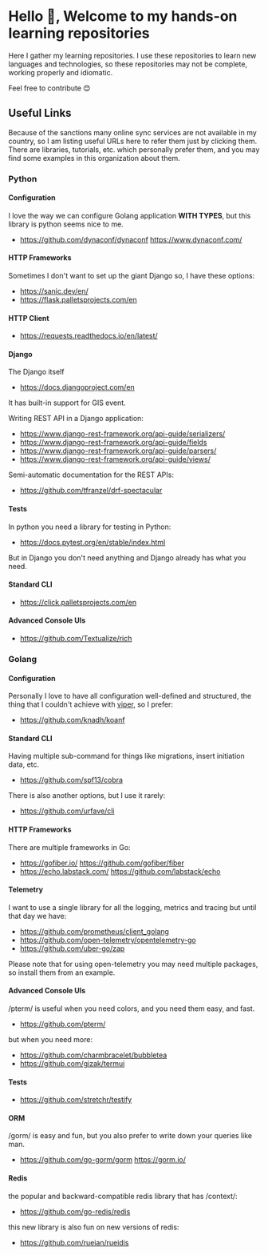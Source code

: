 # Hello 👋, Welcome to my hands-on learning repositories

Here I gather my learning repositories. I use these repositories
to learn new languages and technologies, so these repositories may
not be complete, working properly and idiomatic.

Feel free to contribute 😊

## Useful Links

Because of the sanctions many online sync services are not available in my country, so I am listing
useful URLs here to refer them just by clicking them.
There are libraries, tutorials, etc. which personally prefer them,
and you may find some examples in this organization about them.

### Python

#### Configuration

I love the way we can configure Golang application **WITH TYPES**, but this library
is python seems nice to me.

- <https://github.com/dynaconf/dynaconf> <https://www.dynaconf.com/>

#### HTTP Frameworks

Sometimes I don't want to set up the giant Django so, I have these options:

- <https://sanic.dev/en/>
- <https://flask.palletsprojects.com/en>

#### HTTP Client

- <https://requests.readthedocs.io/en/latest/>

#### Django

The Django itself

- <https://docs.djangoproject.com/en>

It has built-in support for GIS event.

Writing REST API in a Django application:

- <https://www.django-rest-framework.org/api-guide/serializers/>
- <https://www.django-rest-framework.org/api-guide/fields>
- <https://www.django-rest-framework.org/api-guide/parsers/>
- <https://www.django-rest-framework.org/api-guide/views/>

Semi-automatic documentation for the REST APIs:

- <https://github.com/tfranzel/drf-spectacular>

#### Tests

In python you need a library for testing in Python:

- <https://docs.pytest.org/en/stable/index.html>

But in Django you don't need anything and Django already
has what you need.

#### Standard CLI

- <https://click.palletsprojects.com/en>

#### Advanced Console UIs

- <https://github.com/Textualize/rich>

### Golang

#### Configuration

Personally I love to have all configuration well-defined and structured,
the thing that I couldn't achieve with [viper](https://github.com/spf13/viper),
so I prefer:

- <https://github.com/knadh/koanf>

#### Standard CLI

Having multiple sub-command for things like migrations, insert initiation data, etc.

- <https://github.com/spf13/cobra>

There is also another options, but I use it rarely:

- <https://github.com/urfave/cli>

#### HTTP Frameworks

There are multiple frameworks in Go:

- <https://gofiber.io/> <https://github.com/gofiber/fiber>
- <https://echo.labstack.com/> <https://github.com/labstack/echo>

#### Telemetry

I want to use a single library for all the logging, metrics and tracing
but until that day we have:

- <https://github.com/prometheus/client_golang>
- <https://github.com/open-telemetry/opentelemetry-go>
- <https://github.com/uber-go/zap>

Please note that for using open-telemetry you may need multiple packages,
so install them from an example.

#### Advanced Console UIs

/pterm/ is useful when you need colors, and you need them easy, and fast.

- <https://github.com/pterm/>

but when you need more:

- <https://github.com/charmbracelet/bubbletea>
- <https://github.com/gizak/termui>

#### Tests

- <https://github.com/stretchr/testify>

#### ORM

/gorm/ is easy and fun, but you also prefer to write down your queries like man.

- <https://github.com/go-gorm/gorm> <https://gorm.io/>

#### Redis

the popular and backward-compatible redis library that has /context/:

- <https://github.com/go-redis/redis>

this new library is also fun on new versions of redis:

- <https://github.com/rueian/rueidis>
